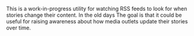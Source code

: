 This is a work-in-progress utility for watching RSS feeds to look for when
stories change their content. In the old days The goal is that it could be
useful for raising awareness about how media outlets update their stories over
time.
